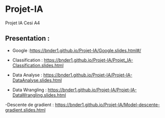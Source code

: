 # Projet-IA
Projet IA Cesi A4


## Presentation :

- Google :https://bnder1.github.io/Projet-IA/Google.slides.html#/

- Classification : https://bnder1.github.io/Projet-IA/Projet_IA-Classification.slides.html

- Data Analyse : https://bnder1.github.io/Projet-IA/Projet-IA-DataAnalyse.slides.html

- Data Wrangling : https://bnder1.github.io/Projet-IA/Projet-IA-DataWrangling.slides.html

-Descente de gradient : https://bnder1.github.io/Projet-IA/Model-descente-gradient.slides.html



